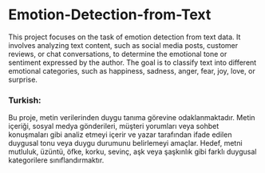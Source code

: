 # Emotion-Detection-from-Text
This project focuses on the task of emotion detection from text data. It involves analyzing text content, such as social media posts, customer reviews, or chat conversations, to determine the emotional tone or sentiment expressed by the author. The goal is to classify text into different emotional categories, such as happiness, sadness, anger, fear, joy, love, or surprise.

### Turkish:
Bu proje, metin verilerinden duygu tanıma görevine odaklanmaktadır. Metin içeriği, sosyal medya gönderileri, müşteri yorumları veya sohbet konuşmaları gibi analiz etmeyi içerir ve yazar tarafından ifade edilen duygusal tonu veya duygu durumunu belirlemeyi amaçlar. Hedef, metni mutluluk, üzüntü, öfke, korku, sevinç, aşk veya şaşkınlık gibi farklı duygusal kategorilere sınıflandırmaktır.
